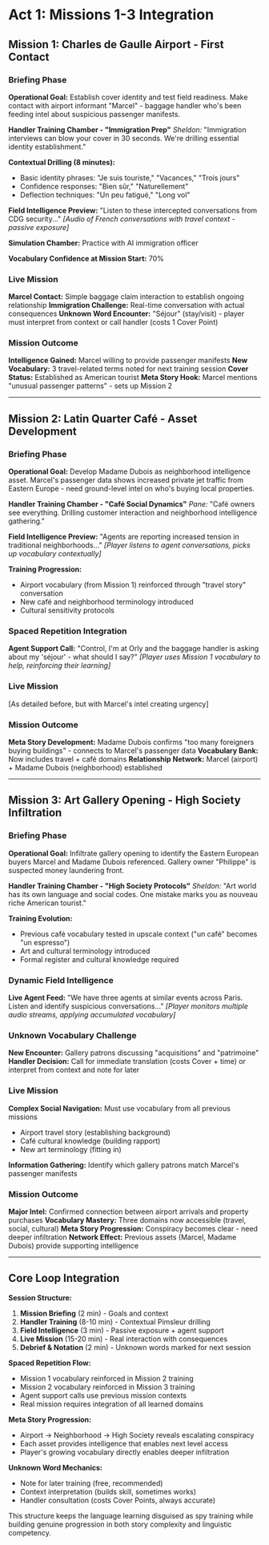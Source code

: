 # Act 1: Missions 1-3 Integration

## Mission 1: Charles de Gaulle Airport - First Contact

### Briefing Phase

**Operational Goal:** Establish cover identity and test field readiness. Make contact with airport informant "Marcel" - baggage handler who's been feeding intel about suspicious passenger manifests.

**Handler Training Chamber - "Immigration Prep"**
*Sheldon:* "Immigration interviews can blow your cover in 30 seconds. We're drilling essential identity establishment."

**Contextual Drilling (8 minutes):**

- Basic identity phrases: "Je suis touriste," "Vacances," "Trois jours"
- Confidence responses: "Bien sûr," "Naturellement"
- Deflection techniques: "Un peu fatigué," "Long vol"

**Field Intelligence Preview:** "Listen to these intercepted conversations from CDG security..."
*[Audio of French conversations with travel context - passive exposure]*

**Simulation Chamber:** Practice with AI immigration officer

**Vocabulary Confidence at Mission Start:** 70%

### Live Mission

**Marcel Contact:** Simple baggage claim interaction to establish ongoing relationship
**Immigration Challenge:** Real-time conversation with actual consequences
**Unknown Word Encounter:** "Séjour" (stay/visit) - player must interpret from context or call handler (costs 1 Cover Point)

### Mission Outcome

**Intelligence Gained:** Marcel willing to provide passenger manifests
**New Vocabulary:** 3 travel-related terms noted for next training session
**Cover Status:** Established as American tourist
**Meta Story Hook:** Marcel mentions "unusual passenger patterns" - sets up Mission 2

---

## Mission 2: Latin Quarter Café - Asset Development

### Briefing Phase

**Operational Goal:** Develop Madame Dubois as neighborhood intelligence asset. Marcel's passenger data shows increased private jet traffic from Eastern Europe - need ground-level intel on who's buying local properties.

**Handler Training Chamber - "Café Social Dynamics"**
*Pane:* "Café owners see everything. Drilling customer interaction and neighborhood intelligence gathering."

**Field Intelligence Preview:** "Agents are reporting increased tension in traditional neighborhoods..."
*[Player listens to agent conversations, picks up vocabulary contextually]*

**Training Progression:**

- Airport vocabulary (from Mission 1) reinforced through "travel story" conversation
- New café and neighborhood terminology introduced
- Cultural sensitivity protocols

### Spaced Repetition Integration

**Agent Support Call:** "Control, I'm at Orly and the baggage handler is asking about my 'séjour' - what should I say?"
*[Player uses Mission 1 vocabulary to help, reinforcing their learning]*

### Live Mission

[As detailed before, but with Marcel's intel creating urgency]

### Mission Outcome

**Meta Story Development:** Madame Dubois confirms "too many foreigners buying buildings" - connects to Marcel's passenger data
**Vocabulary Bank:** Now includes travel + café domains
**Relationship Network:** Marcel (airport) + Madame Dubois (neighborhood) established

---

## Mission 3: Art Gallery Opening - High Society Infiltration

### Briefing Phase

**Operational Goal:** Infiltrate gallery opening to identify the Eastern European buyers Marcel and Madame Dubois referenced. Gallery owner "Philippe" is suspected money laundering front.

**Handler Training Chamber - "High Society Protocols"**
*Sheldon:* "Art world has its own language and social codes. One mistake marks you as nouveau riche American tourist."

**Training Evolution:**

- Previous café vocabulary tested in upscale context ("un café" becomes "un espresso")
- Art and cultural terminology introduced
- Formal register and cultural knowledge required

### Dynamic Field Intelligence

**Live Agent Feed:** "We have three agents at similar events across Paris. Listen and identify suspicious conversations..."
*[Player monitors multiple audio streams, applying accumulated vocabulary]*

### Unknown Vocabulary Challenge

**New Encounter:** Gallery patrons discussing "acquisitions" and "patrimoine"
**Handler Decision:** Call for immediate translation (costs Cover + time) or interpret from context and note for later

### Live Mission

**Complex Social Navigation:** Must use vocabulary from all previous missions

- Airport travel story (establishing background)
- Café cultural knowledge (building rapport)
- New art terminology (fitting in)

**Information Gathering:** Identify which gallery patrons match Marcel's passenger manifests

### Mission Outcome

**Major Intel:** Confirmed connection between airport arrivals and property purchases
**Vocabulary Mastery:** Three domains now accessible (travel, social, cultural)
**Meta Story Progression:** Conspiracy becomes clear - need deeper infiltration
**Network Effect:** Previous assets (Marcel, Madame Dubois) provide supporting intelligence

---

## Core Loop Integration

**Session Structure:**

1. **Mission Briefing** (2 min) - Goals and context
2. **Handler Training** (8-10 min) - Contextual Pimsleur drilling
3. **Field Intelligence** (3 min) - Passive exposure + agent support
4. **Live Mission** (15-20 min) - Real interaction with consequences
5. **Debrief & Notation** (2 min) - Unknown words marked for next session

**Spaced Repetition Flow:**

- Mission 1 vocabulary reinforced in Mission 2 training
- Mission 2 vocabulary reinforced in Mission 3 training  
- Agent support calls use previous mission contexts
- Real mission requires integration of all learned domains

**Meta Story Progression:**

- Airport → Neighborhood → High Society reveals escalating conspiracy
- Each asset provides intelligence that enables next level access
- Player's growing vocabulary directly enables deeper infiltration

**Unknown Word Mechanics:**

- Note for later training (free, recommended)
- Context interpretation (builds skill, sometimes works)
- Handler consultation (costs Cover Points, always accurate)

This structure keeps the language learning disguised as spy training while building genuine progression in both story complexity and linguistic competency.
